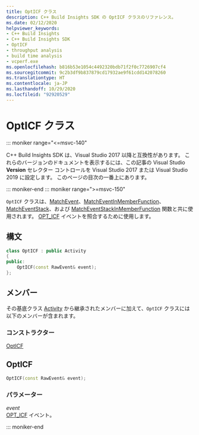 ```yaml
---
title: OptICF クラス
description: C++ Build Insights SDK の OptICF クラスのリファレンス。
ms.date: 02/12/2020
helpviewer_keywords:
- C++ Build Insights
- C++ Build Insights SDK
- OptICF
- throughput analysis
- build time analysis
- vcperf.exe
ms.openlocfilehash: b816b53e1054c4492320bdb71f2f0c7726907cf4
ms.sourcegitcommit: 9c2b3df9b837879cd17932ae9f61cdd142078260
ms.translationtype: HT
ms.contentlocale: ja-JP
ms.lasthandoff: 10/29/2020
ms.locfileid: "92920529"
---
```

# <a name="opticf-class"></a>OptICF クラス

::: moniker range="<=msvc-140"

C++ Build Insights SDK は、Visual Studio 2017 以降と互換性があります。 これらのバージョンのドキュメントを表示するには、この記事の Visual Studio **Version** セレクター コントロールを Visual Studio 2017 または Visual Studio 2019 に設定します。 このページの目次の一番上にあります。

::: moniker-end
::: moniker range=">=msvc-150"

`OptICF` クラスは、[MatchEvent](../functions/match-event.md)、[MatchEventInMemberFunction](../functions/match-event-in-member-function.md)、[MatchEventStack](../functions/match-event-stack.md)、および [MatchEventStackInMemberFunction](../functions/match-event-stack-in-member-function.md) 関数と共に使用されます。 [OPT_ICF](../event-table.md#opt-icf) イベントを照合するために使用します。

## <a name="syntax"></a>構文

```cpp
class OptICF : public Activity
{
public:
    OptICF(const RawEvent& event);
};
```

## <a name="members"></a>メンバー

その基底クラス [Activity](activity.md) から継承されたメンバーに加えて、`OptICF` クラスには以下のメンバーが含まれます。

### <a name="constructors"></a>コンストラクター

[OptICF](#opt-icf)

## <a name="opticf"></a><a name="opt-icf"></a> OptICF

```cpp
OptICF(const RawEvent& event);
```

### <a name="parameters"></a>パラメーター

*event*\
[OPT_ICF](../event-table.md#opt-icf) イベント。

::: moniker-end
